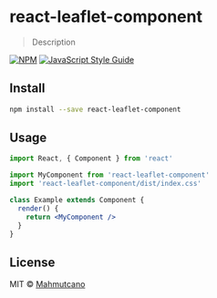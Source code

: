 # react-leaflet-component

> Description

[![NPM](https://img.shields.io/npm/v/react-leaflet-component.svg)](https://www.npmjs.com/package/react-leaflet-component) [![JavaScript Style Guide](https://img.shields.io/badge/code_style-standard-brightgreen.svg)](https://standardjs.com)

## Install

```bash
npm install --save react-leaflet-component
```

## Usage

```jsx
import React, { Component } from 'react'

import MyComponent from 'react-leaflet-component'
import 'react-leaflet-component/dist/index.css'

class Example extends Component {
  render() {
    return <MyComponent />
  }
}
```

## License

MIT © [Mahmutcano](https://github.com/Mahmutcano)
